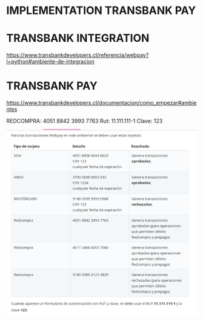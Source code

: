 # IMPLEMENTATION TRANSBANK PAY


# TRANSBANK INTEGRATION

https://www.transbankdevelopers.cl/referencia/webpay?l=python#ambiente-de-integracion

# TRANSBANK PAY

https://www.transbankdevelopers.cl/documentacion/como_empezar#ambientes

REDCOMPRA:      4051 8842 3993 7763
Rut:            11.111.111-1
Clave:          123

![alt text](img/tarjetas_test_transkbank.png)

